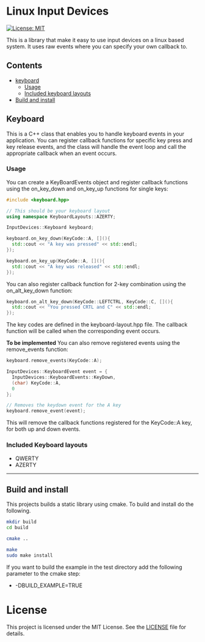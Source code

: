 # Linux Input Devices

[![License: MIT](https://img.shields.io/badge/License-MIT-yellow.svg)](https://opensource.org/licenses/MIT)

This is a library that make it easy to use input devices on a linux based system. It uses raw events where you can specify your own callback to.

## Contents
- [keyboard](#keyboard)
  - [Usage](#usage)
  - [Included keyboard layouts](#included-keyboard-layouts)
- [Build and install](#build-and-install)

## Keyboard

This is a C++ class that enables you to handle keyboard events in your application. You can register callback functions for specific key press and key release events, and the class will handle the event loop and call the appropriate callback when an event occurs.

### Usage

You can create a KeyBoardEvents object and register callback functions using the on_key_down and on_key_up functions for single keys:

```cpp
#include <keyboard.hpp>

// This should be your keyboard layout
using namespace KeyboardLayouts::AZERTY;

InputDevices::Keyboard keyboard;

keyboard.on_key_down(KeyCode::A, [](){
  std::cout << "A key was pressed" << std::endl;
});

keyboard.on_key_up(KeyCode::A, [](){
  std::cout << "A key was released" << std::endl;
});

```

You can also register callback function for 2-key combination using the on_alt_key_down function:

```cpp
keyboard.on_alt_key_down(KeyCode::LEFTCTRL, KeyCode::C, [](){
  std::cout << "You pressed CRTL and C" << std::endl;
});
```

The key codes are defined in the keyboard-layout.hpp file. 
The callback function will be called when the corresponding event occurs.

**To be implemented**
You can also remove registered events using the remove_events function:

```cpp
keyboard.remove_events(KeyCode::A);

InputDevices::KeyboardEvent event = {
  InputDevices::KeyboardEvents::KeyDown,
  (char) KeyCode::A,
  0
};

// Removes the keydown event for the A key
keyboard.remove_event(event);
```

This will remove the callback functions registered for the KeyCode::A key, for both up and down events.

### Included Keyboard layouts

- QWERTY
- AZERTY

<hr/>

## Build and install 

This projects builds a static library using cmake. To build and install do the following.

```bash
mkdir build
cd build

cmake ..

make
sudo make install
```

If you want to build the example in the test directory add the following parameter to the cmake step:

- -DBUILD_EXAMPLE=TRUE

# License

This project is licensed under the MIT License. See the [LICENSE](./LICENSE) file for details.
